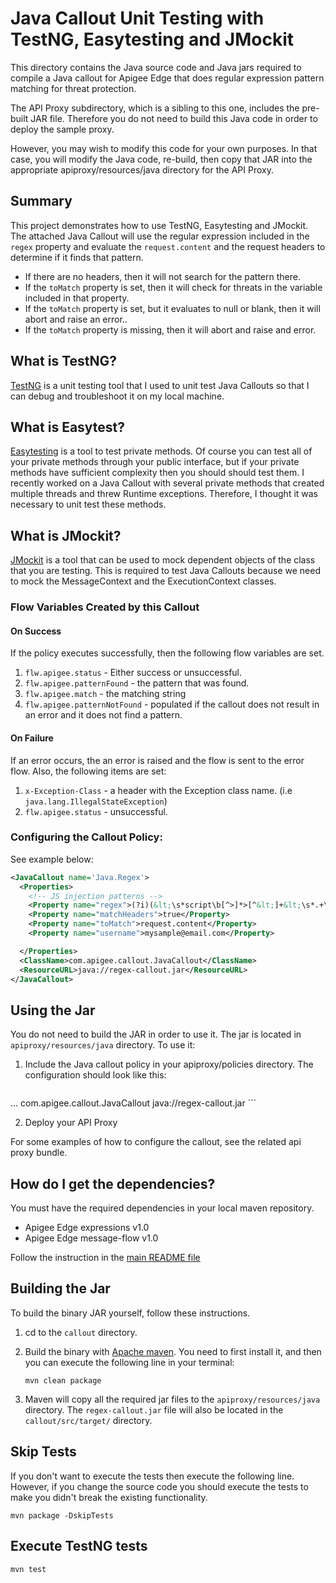 # Java Callout Unit Testing with TestNG, Easytesting and JMockit

This directory contains the Java source code and Java jars required to
compile a Java callout for Apigee Edge that does regular expression pattern matching for threat protection.

The API Proxy subdirectory, which is a sibling to this one, includes the pre-built JAR file. Therefore you do not need to build this Java code in order to deploy the sample proxy.

However, you may wish to modify this code for your own purposes. In that case, you will modify the Java code, re-build, then copy that JAR into the appropriate apiproxy/resources/java directory for the API Proxy.  

## Summary
This project demonstrates how to use TestNG, Easytesting and JMockit. The attached Java Callout will use the regular expression included in the `regex` property and evaluate the `request.content` and the request headers to determine if it finds that pattern.  

* If there are no headers, then it will not search for the pattern there.
* If the `toMatch` property is set, then it will check for threats in the variable included in that property.
* If the `toMatch` property is set, but it evaluates to null or blank, then it will abort and raise an error..
* If the `toMatch` property is missing, then it will abort and raise and error.

## What is TestNG?
[TestNG](http://testng.org/doc/documentation-main.html) is a unit testing tool that I used to unit test Java Callouts so that I can debug and troubleshoot it on my local machine.

## What is Easytest?
[Easytesting](https://github.com/easytesting) is a tool to test private methods. Of course you can test all of your private methods through your public interface, but if your private methods have sufficient complexity then you should should test them.  I recently worked on a Java Callout with several private methods that created multiple threads and threw Runtime exceptions. Therefore, I thought it was necessary to unit test these methods.  


## What is JMockit?
[JMockit](http://jmockit.org/tutorial/Introduction.html) is a tool that can be used to mock dependent objects of the class that you are testing.  This is required to test Java Callouts because we need to mock the MessageContext and the ExecutionContext classes.  

### Flow Variables Created by this Callout

#### On Success
If the policy executes successfully, then the following flow variables are set.

1. `flw.apigee.status` - Either success or unsuccessful.
2. `flw.apigee.patternFound` - the pattern that was found.
3. `flw.apigee.match` - the matching string
4. `flw.apigee.patternNotFound` - populated if the callout does not result in an error and it does not find a pattern.

#### On Failure
If an error occurs, the an error is raised and the flow is sent to the error flow. Also, the following items are set:
1. `x-Exception-Class` - a header with the Exception class name. (i.e `java.lang.IllegalStateException`)
2. `flw.apigee.status` - unsuccessful.


### Configuring the Callout Policy:

See example below:

```xml
<JavaCallout name='Java.Regex'>
  <Properties>
    <!-- JS injection patterns -->
    <Property name="regex">(?i)(&lt;\s*script\b[^>]*>[^&lt;]+&lt;\s*.+\s*[s][c][r][i][p][t]\s*>)</Property>
    <Property name="matchHeaders">true</Property>
    <Property name="toMatch">request.content</Property>
    <Property name="username">mysample@email.com</Property>

  </Properties>
  <ClassName>com.apigee.callout.JavaCallout</ClassName>
  <ResourceURL>java://regex-callout.jar</ResourceURL>
</JavaCallout>
```

## Using the Jar

You do not need to build the JAR in order to use it. The jar is located in
`apiproxy/resources/java` directory.
To use it:

1. Include the Java callout policy in your
   apiproxy/policies directory. The configuration should look like
   this:
    ```xml
  <JavaCallout name='Java.Regex'>
      <Properties>
        ...
      </Properties>
      <ClassName>com.apigee.callout.JavaCallout</ClassName>
      <ResourceURL>java://regex-callout.jar</ResourceURL>
</JavaCallout>
   ```

2. Deploy your API Proxy

For some examples of how to configure the callout, see the related api proxy bundle.


## How do I get the dependencies?
You must have the required dependencies in your local maven repository.

 - Apigee Edge expressions v1.0
 - Apigee Edge message-flow v1.0

Follow the instruction in the [main README file](apigee-javacallout-testng#dependencies)

## Building the Jar

To build the binary JAR yourself, follow
these instructions.

1. cd to the `callout` directory.

2. Build the binary with [Apache maven](https://maven.apache.org/). You need to first install it, and then you can execute the following line in your terminal:  
   ```
   mvn clean package
   ```

3. Maven will copy all the required jar files to the `apiproxy/resources/java` directory.
   The `regex-callout.jar` file will also be located in the `callout/src/target/` directory.


## Skip Tests
If you don't want to execute the tests then execute the following line. However,
if you change the source code you should execute the tests to make you didn't
break the existing functionality.
```
mvn package -DskipTests
```

## Execute TestNG tests
```
mvn test
```
